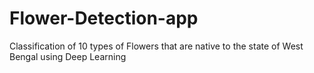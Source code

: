 # Flower-Detection-app
Classification of 10 types of Flowers that are native to the state of West Bengal using Deep Learning
